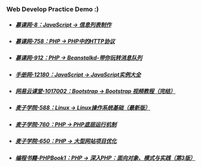 ### Web Develop Practice Demo **:)**

- ##### [慕课网-8：JavaScript -> 信息列表制作](http://www.imooc.com/learn/8)

- ##### [慕课网-758：PHP -> PHP中的HTTP协议](http://www.imooc.com/learn/758)

- ##### [慕课网-912：PHP -> Beanstalkd-带你玩转消息队列](http://www.imooc.com/learn/912)

- ##### [手册网-12180：JavaScript -> JavaScript实例大全](http://www.shouce.ren/api/view/a/12180)

- ##### [网易云课堂-1017002：Bootstrap -> Bootstrap 视频教程（完结）](http://study.163.com/course/courseMain.htm?courseId=1017002)

- ##### [麦子学院-588：Linux -> Linux操作系统基础（最新版）](http://www.maiziedu.com/course/588/)

- ##### [麦子学院-760：PHP -> PHP底层运行机制](http://www.maiziedu.com/course/760)

- ##### [麦子学院-650：PHP -> 大型网站项目优化](http://www.maiziedu.com/course/650)

- ##### [编程书籍-PHPBook1：PHP -> 深入PHP：面向对象、模式与实践（第3版）](https://item.jd.com/10794350.html)
